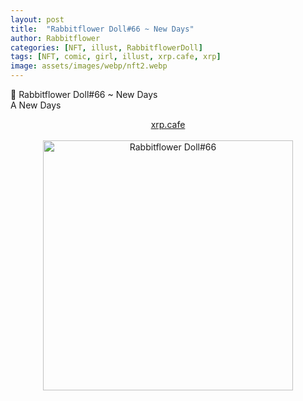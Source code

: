 ```yaml
---
layout: post
title:  "Rabbitflower Doll#66 ~ New Days"
author: Rabbitflower
categories: [NFT, illust, RabbitflowerDoll]
tags: [NFT, comic, girl, illust, xrp.cafe, xrp]
image: assets/images/webp/nft2.webp
---
```


💐 Rabbitflower Doll#66 ~ New Days  
A New Days  
<!--more-->
<div style="text-align: center;"><a target="_blank" href="https://xrp.cafe/nft/000827108D3BB1B5DD412C0BC897016FC961D66C06CB9E9CCBB610BC04DB4522" class="btn btn-primary">xrp.cafe</a></div>  
<br>
<div style="text-align: center;"><img src="https://cdn.xrp.cafe/b87de93526b7-4d46-afa7-0da5f3d9e4c3b59c54833db9-4200-a799-ee956e2e8891e92ad1bb1677-4a67-b245-06bb4d6b57b1.webp" alt="Rabbitflower Doll#66" width="400px"> </div>

